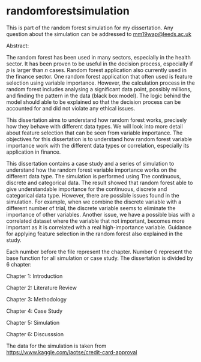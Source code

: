# randomforestsimulation
This is part of the random forest simulation for my dissertation. Any question about the simulation can be addressed to mm19wap@leeds.ac.uk

Abstract:

The random forest has been used in many sectors, especially in the health sector. It has been proven to be useful in the decision process, especially if $p$ is larger than $n$ cases. Random forest application also currently used in the finance sector. One random forest application that often used is feature selection using variable importance. However, the calculation process in the random forest includes analysing a significant data point, possibly millions, and finding the pattern in the data (black box model). The logic behind the model should able to be explained so that the decision process can be accounted for and did not violate any ethical issues. 

This dissertation aims to understand how random forest works, precisely how they behave with different data types. We will look into more detail about feature selection that can be seen from variable importance. The objectives for this dissertation is to understand how random forest variable importance work with the different data types or correlation, especially its application in finance.

This dissertation contains a case study and a series of simulation to understand how the random forest variable importance works on the different data type. The simulation is performed using The continuous, discrete and categorical data. The result showed that random forest able to give understandable importance for the continuous, discrete and categorical data type. However, there are possible issues found in the simulation. For example, when we combine the discrete variable with a different number of trial, the discrete variable seems to eliminate the importance of other variables. Another issue, we have a possible bias with a correlated dataset where the variable that not important, becomes more important as it is correlated with a real high-importance variable. Guidance for applying feature selection in the random forest also explained in the study.

Each number before the file represent the chapter. Number 0 represent the base function for all simulation or case study. The dissertation is divided by 6 chapter:

Chapter 1: Introduction

Chapter 2: Literature Review

Chapter 3: Methodology

Chapter 4: Case Study

Chapter 5: Simulation

Chapter 6: Discusssion

The data for the simulation is taken from https://www.kaggle.com/laotse/credit-card-approval
